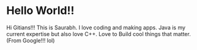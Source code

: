# Hello World!!
Hi Gitians!!!
This is Saurabh. I love coding and making apps. Java is my current expertise but also love C++.
Love to Build cool things that matter.(From Google!!! lol)
